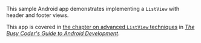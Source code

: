 This sample Android app demonstrates
implementing a `ListView` with header and footer views.

This app is covered in 
[the chapter on advanced `ListView` techniques](https://commonsware.com/Android/previews/advanced-listviews)
in [*The Busy Coder's Guide to Android Development*](https://commonsware.com/Android/).

